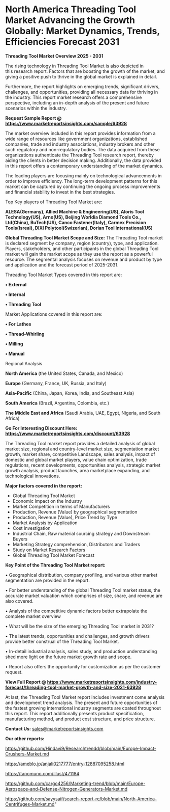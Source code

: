 # North America Threading Tool Market Advancing the Growth Globally: Market Dynamics, Trends, Efficiencies Forecast 2031

<Strong> Threading Tool Market Overview 2025 - 2031</strong>

The rising technology in Threading Tool Market is also depicted in this research report. Factors that are boosting the growth of the market, and giving a positive push to thrive in the global market is explained in detail.

Furthermore, the report highlights on emerging trends, significant drivers, challenges, and opportunities, providing all necessary data for thriving in the industry. This report market research offers a comprehensive perspective, including an in-depth analysis of the present and future scenarios within the industry.

<strong>Request Sample Report @ <a href=https://www.marketreportsinsights.com/sample/63928>https://www.marketreportsinsights.com/sample/63928</a></strong>

The market overview included in this report provides information from a wide range of resources like government organizations, established companies, trade and industry associations, industry brokers and other such regulatory and non-regulatory bodies. The data acquired from these organizations authenticate the Threading Tool research report, thereby aiding the clients in better decision making. Additionally, the data provided in this report offers a contemporary understanding of the market dynamics.

The leading players are focusing mainly on technological advancements in order to improve efficiency. The long-term development patterns for this market can be captured by continuing the ongoing process improvements and financial stability to invest in the best strategies.

Top Key players of Threading Tool Market are:

<strong>ALESA(Germany), Allied Machine & Engineering(US), Aloris Tool Technology(US), Arno(US), Beijing Worldia Diamond Tools Co., Ltd(China), BuTech(US), Canco Fastener(Italy), Carmex Precision Tools(Isreal), DIXI Polytool(Swizerlan), Dorian Tool International(US)</strong>

<strong><b>Global Threading Tool Market Scope and Size:</b></strong>
The Threading Tool market is declared segment by company, region (country), type, and application. Players, stakeholders, and other participants in the global Threading Tool market will gain the market scope as they use the report as a powerful resource. The segmental analysis focuses on revenue and product by type and application and the forecast period of 2025-2031.

Threading Tool Market Types covered in this report are:

<strong>• External

• Internal

• Threading Tool</strong>

Market Applications covered in this report are:

<strong>• For Lathes

• Thread-Whirling

• Milling

• Manual</strong> 

Regional Analysis

<strong>North America</strong> (the United States, Canada, and Mexico)

<strong>Europe</strong> (Germany, France, UK, Russia, and Italy)

<strong>Asia-Pacific</strong> (China, Japan, Korea, India, and Southeast Asia)

<strong>South America</strong> (Brazil, Argentina, Colombia, etc.)

<strong>The Middle East and Africa</strong> (Saudi Arabia, UAE, Egypt, Nigeria, and South Africa)

<strong>Go For Interesting Discount Here: <a href=https://www.marketreportsinsights.com/discount/63928>https://www.marketreportsinsights.com/discount/63928</a></strong>

The Threading Tool market report provides a detailed analysis of global market size, regional and country-level market size, segmentation market growth, market share, competitive Landscape, sales analysis, impact of domestic and global market players, value chain optimization, trade regulations, recent developments, opportunities analysis, strategic market growth analysis, product launches, area marketplace expanding, and technological innovations.

<strong><b>Major factors covered in the report:</b></strong>
<ul>
  <li>Global Threading Tool Market </li>
  <li>Economic Impact on the Industry</li>
  <li>Market Competition in terms of Manufacturers</li>
  <li>Production, Revenue (Value) by geographical segmentation</li>
  <li>Production, Revenue (Value), Price Trend by Type</li>
  <li>Market Analysis by Application</li>
  <li>Cost Investigation</li>
  <li>Industrial Chain, Raw material sourcing strategy and Downstream Buyers</li>
  <li>Marketing Strategy comprehension, Distributors and Traders</li>
  <li>Study on Market Research Factors</li>
  <li>Global Threading Tool Market Forecast</li>
</ul>

<strong><b>Key Point of the Threading Tool Market report:</b></strong>

• Geographical distribution, company profiling, and various other market segmentation are provided in the report.

• For better understanding of the global Threading Tool market status, the accurate market valuation which comprises of size, share, and revenue are also covered.

• Analysis of the competitive dynamic factors better extrapolate the complete market overview

• What will be the size of the emerging Threading Tool market in 2031?

• The latest trends, opportunities and challenges, and growth drivers provide better construal of the Threading Tool Market.

• In-detail industrial analysis, sales study, and production understanding shed more light on the future market growth rate and scope.

• Report also offers the opportunity for customization as per the customer request.

<strong><b>View Full Report @ <a href=https://www.marketreportsinsights.com/industry-forecast/threading-tool-market-growth-and-size-2021-63928>https://www.marketreportsinsights.com/industry-forecast/threading-tool-market-growth-and-size-2021-63928</a></b></strong>


At last, the Threading Tool Market report includes investment come analysis and development trend analysis. The present and future opportunities of the fastest growing international industry segments are coated throughout this report. This report additionally presents product specification, manufacturing method, and product cost structure, and price structure.

<strong>Contact Us:</strong>
sales@marketreportsinsights.com

<strong>Our other reports:</strong>

<a href=https://github.com/Hindavi9/Researchtrendd/blob/main/Europe-Impact-Crushers-Market.md>https://github.com/Hindavi9/Researchtrendd/blob/main/Europe-Impact-Crushers-Market.md</a>

<a href=https://ameblo.jp/anjali0217777/entry-12887095258.html>https://ameblo.jp/anjali0217777/entry-12887095258.html</a>

<a href=https://tanomuno.com/illust/471184>https://tanomuno.com/illust/471184</a>

<a href=https://github.com/cargo4256/Marketing-trend/blob/main/Europe-Aerospace-and-Defense-Nitrogen-Generators-Market.md>https://github.com/cargo4256/Marketing-trend/blob/main/Europe-Aerospace-and-Defense-Nitrogen-Generators-Market.md</a>

<a href=https://github.com/sayysaif/search-report-re/blob/main/North-America-Centrifuges-Market.md>https://github.com/sayysaif/search-report-re/blob/main/North-America-Centrifuges-Market.md</a>"
